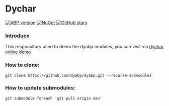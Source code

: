 # Dychar
[![ABP version](https://img.shields.io/badge/dynamic/xml?style=flat-square&color=yellow&label=abp&query=//Project/PropertyGroup/AbpPackageVersion&url=https://raw.githubusercontent.com/dyabp/dychar/dev/Directory.Build.props)](https://abp.io)
[![NuGet](https://img.shields.io/nuget/v/Dyabp.LanguageManagement.Domain.Shared.svg?style=flat-square)](https://www.nuget.org/packages/Dyabp.LanguageManagement.Domain.Shared/)
[![GitHub stars](https://img.shields.io/github/stars/dyabp/dychar.svg?style=social)](https://github.com/dyabp/dychar)
<!-- [![NuGet Download](https://img.shields.io/nuget/dt/Dyabp.LanguageManagement.Domain.Shared.svg?style=flat-square)](https://www.nuget.org/packages/Dyabp.LanguageManagement.Domain.Shared/) -->

### Introduce
This responsitory used to demo the dyabp modules, you can visit via [dychar online demo](https://dychar.com)

### How to clone:
```git
git clone https://github.com/dyabp/dyabp.git --recurse-submodules
```

### How to update submodules:
```git
git submodule foreach 'git pull origin dev'
```
